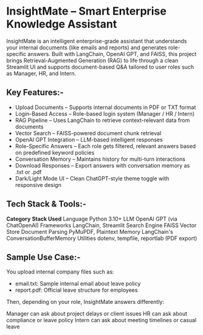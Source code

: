 # InsightMate – Smart Enterprise Knowledge Assistant

InsightMate is an intelligent enterprise-grade assistant that understands your internal documents (like emails and reports) and generates role-specific answers. Built with LangChain, OpenAI GPT, and FAISS, this project brings Retrieval-Augmented Generation (RAG) to life through a clean Streamlit UI and supports document-based Q&A tailored to user roles such as Manager, HR, and Intern.

## Key Features:-

- Upload Documents – Supports internal documents in PDF or TXT format
- Login-Based Access – Role-based login system (Manager / HR / Intern)
- RAG Pipeline – Uses LangChain to retrieve context-relevant data from documents
- Vector Search – FAISS-powered document chunk retrieval
- OpenAI GPT Integration – LLM-based intelligent responses
- Role-Specific Answers – Each role gets filtered, relevant answers based on predefined keyword policies
- Conversation Memory – Maintains history for multi-turn interactions
- Download Responses – Export answers with conversation memory as .txt or .pdf
- Dark/Light Mode UI – Clean ChatGPT-style theme toggle with responsive design

## Tech Stack & Tools:-

**Category**	     **Stack Used**
Language	         Python 3.10+
LLM	                 OpenAI GPT (via ChatOpenAI)
Frameworks	         LangChain, Streamlit
Search Engine	     FAISS Vector Store
Document Parsing	 PyMuPDF, Plaintext
Memory	             LangChain's ConversationBufferMemory
Utilities	         dotenv, tempfile, reportlab (PDF export)

## Sample Use Case:-

You upload internal company files such as:

- email.txt: Sample internal email about leave policy
- report.pdf: Official leave structure for employees

Then, depending on your role, InsightMate answers differently:

Manager can ask about project delays or client issues
HR can ask about compliance or leave policy
Intern can ask about meeting timelines or casual leave